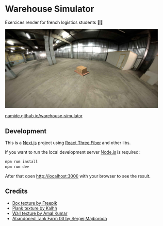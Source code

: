 # Warehouse Simulator

Exercices render for french logistics students 👩‍🎓

![](/public/assets/screenshot.jpg)

[namide.github.io/warehouse-simulator](https://namide.github.io/warehouse-simulator/)

## Development

This is a [Next.js](https://nextjs.org/) project using [React Three Fiber](https://docs.pmnd.rs/react-three-fiber) and other libs.

If you want to run the local development server [Node.js](https://nodejs.org/en) is required:

```bash
npm run install
npm run dev
```

After that open [http://localhost:3000](http://localhost:3000) with your browser to see the result.

## Credits

- [Box texture by Freepik](https://fr.freepik.com/photos-gratuite/texture-brown-tissu_928724.htm#query=texture%20carton&position=0&from_view=keyword&track=ais&uuid=5adef7c7-4121-4cbd-a24c-ba7e74899b6f)
- [Plank texture by Kalhh](https://pixabay.com/photos/wood-texture-grain-template-239860/)
- [Wall texture by Amal Kumar](https://polyhaven.com/a/concrete_layers)
- [Abandoned Tank Farm 03 by Sergej Majboroda](https://polyhaven.com/a/abandoned_tank_farm_03)
